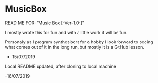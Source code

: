 # MusicBox
READ ME FOR: "Music Box [-Ver-1.0-]"

   I mostly wrote this for fun and with a little
   work it will be fun. 
   
   Personaly as I program synthesisers 
   for a hobby I look forward to seeing what comes out
   of it in the long run, but mostly it is a GitHub lesson. 
   
   - 15/07/2019

Local README updated, after cloning to local machine

-16/07/2019
